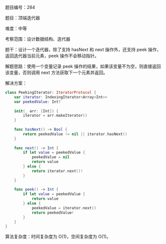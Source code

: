 题目编号：284

题目：顶端迭代器

难度：中等

考察范围：设计数据结构、迭代器

题干：设计一个迭代器，除了支持 hasNext 和 next 操作外，还支持 peek 操作，返回迭代器当前元素，peek 操作不会移动指针。

解题思路：使用一个变量记录 peek 操作的结果，如果该变量不为空，则直接返回该变量，否则调用 next 方法获取下一个元素并返回。

解决方案：

```swift
class PeekingIterator: IteratorProtocol {
    var iterator: IndexingIterator<Array<Int>>
    var peekedValue: Int?
    
    init(_ arr: [Int]) {
        iterator = arr.makeIterator()
    }
    
    func hasNext() -> Bool {
        return peekedValue != nil || iterator.hasNext()
    }
    
    func next() -> Int {
        if let value = peekedValue {
            peekedValue = nil
            return value
        } else {
            return iterator.next()!
        }
    }
    
    func peek() -> Int {
        if let value = peekedValue {
            return value
        } else {
            peekedValue = iterator.next()
            return peekedValue!
        }
    }
}
```

算法复杂度：时间复杂度为 O(1)，空间复杂度为 O(1)。